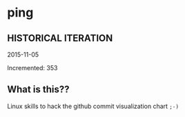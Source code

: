 # ping

## HISTORICAL ITERATION
2015-11-05

Incremented: 353

## What is this?? 
Linux skills to hack the github commit visualization chart `;-)`
